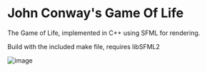 # John Conway's Game Of Life

The Game of Life, implemented in C++ using SFML for rendering.

Build with the included make file, requires libSFML2

![image](https://github.com/maxgoren/ConwaysLife/assets/65133477/a36f953c-480f-4d37-8635-ff6728e18a4a)


